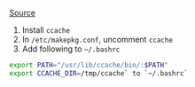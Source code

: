 
[Source](https://wiki.archlinux.org/index.php/Ccache)

1. Install `ccache`
2. In `/etc/makepkg.conf`, uncomment `ccache`
3. Add following to `~/.bashrc`

```sh
export PATH="/usr/lib/ccache/bin/:$PATH"
export CCACHE_DIR=/tmp/ccache` to `~/.bashrc`
```

